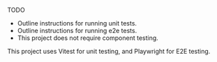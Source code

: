 TODO
- Outline instructions for running unit tests.
- Outline instructions for running e2e tests.
- This project does not require component testing.

This project uses Vitest for unit testing, and Playwright for E2E testing.
